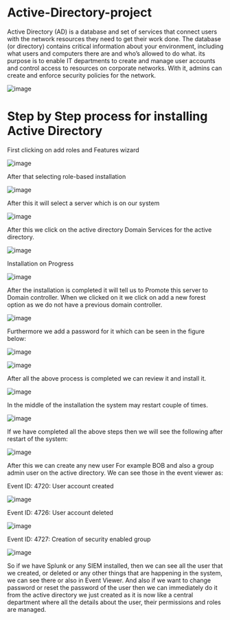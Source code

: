 <h1>Active-Directory-project</h1>

Active Directory (AD) is a database and set of services that connect users with the network resources they need to get their work done. The database (or directory) contains critical information about your environment, including what users and computers there are and who’s allowed to do what. its purpose is to enable IT departments to create and manage user accounts and control access to resources on corporate networks. With it, admins can create and enforce security policies for the network.

![image](https://github.com/user-attachments/assets/6e0ddebe-b40b-43c0-98fd-f667626a8c97)

<h1>Step by Step process for installing Active Directory</h1>

First clicking on add roles and Features wizard

![image](https://github.com/user-attachments/assets/0ae9e403-8ce5-4843-ab04-8ba8ea42e17a)

After that selecting role-based installation

![image](https://github.com/user-attachments/assets/f7aa59fe-6770-49e8-b09e-abb83510edcf)


After this it will select a server which is on our system

![image](https://github.com/user-attachments/assets/aba887dd-da40-4d1e-a0d2-ce1234a15eb9)

After this we click on the active directory Domain Services for the active directory.

![image](https://github.com/user-attachments/assets/27b53a6f-f111-4fcf-958b-8e008609ac77)

Installation on Progress

![image](https://github.com/user-attachments/assets/656cf48f-a4d3-4fb6-bf90-a1e785b94d1d)

After the installation is completed it will tell us to Promote this server to Domain controller. When we clicked on it we click on add a new forest option as we do not have a previous domain controller.

![image](https://github.com/user-attachments/assets/698463c4-801d-4ce3-a1d0-982e7e2a7112)

Furthermore we add a password for it which can be seen in the figure below:

![image](https://github.com/user-attachments/assets/daebd8a2-1080-4f32-ad38-41bb43157166)

![image](https://github.com/user-attachments/assets/67744123-ca0f-4957-b8b9-46ea0513b60c)

After all the above process is completed we can review it and install it.

![image](https://github.com/user-attachments/assets/761b4fc6-50e3-4a48-892c-55eee79a1206)

In the middle of the installation the system may restart couple of times.

![image](https://github.com/user-attachments/assets/906b490b-5e86-43b0-8710-a42b51ba203c)


If we have completed all the above steps then we will see the following after restart of the system:

![image](https://github.com/user-attachments/assets/799f42a7-6a99-4667-8c58-7399305fa890)

After this we can create any new user For example BOB and also a group admin user on the active directory. We can see those in the event viewer as:

Event ID: 4720: User account created

![image](https://github.com/user-attachments/assets/ea651df9-a6cd-42d0-b8a4-1a2c6cf8b449)


Event ID: 4726: User account deleted

![image](https://github.com/user-attachments/assets/369a0ad9-cf8b-4713-acff-764231e2f04c)


Event ID: 4727: Creation of security enabled group

![image](https://github.com/user-attachments/assets/69cfb6a9-3c68-49ef-b55e-bf8d23db7431)

So if we have Splunk or any SIEM installed, then we can see all the user that we created, or deleted or any other things that are happening in the system, we can see there or also in Event Viewer. And also if we want to change password or reset the password of the user then we can immediately do it from the active directory we just created as it is now like a central department where all the details about the user, their permissions and roles are managed.









